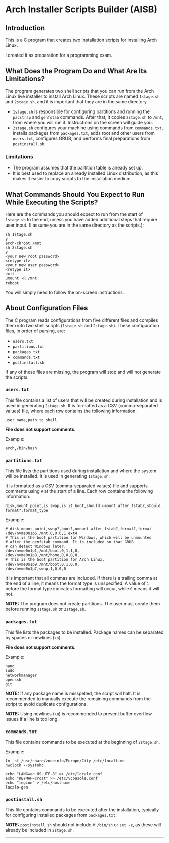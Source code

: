 # Arch Installer Scripts Builder (AISB)

## Introduction

This is a C program that creates two installation scripts for installing Arch Linux.

I created it as preparation for a programming exam.

## What Does the Program Do and What Are Its Limitations?

The program generates two shell scripts that you can run from the Arch Linux live installer to install Arch Linux. These scripts are named `1stage.sh` and `2stage.sh`, and it is important that they are in the same directory.

- `1stage.sh` is responsible for configuring partitions and running the `pacstrap` and `genfstab` commands. After that, it copies `2stage.sh` to `/mnt`, from where you will run it. Instructions on the screen will guide you.
- `2stage.sh` configures your machine using commands from `commands.txt`, installs packages from `packages.txt`, adds root and other users from `users.txt`, configures GRUB, and performs final preparations from `postinstall.sh`.

### Limitations
- The program assumes that the partition table is already set up.
- It is best used to replace an already installed Linux distribution, as this makes it easier to copy scripts to the installation medium.

## What Commands Should You Expect to Run While Executing the Scripts?

Here are the commands you should expect to run from the start of `1stage.sh` to the end, unless you have added additional steps that require user input. (I assume you are in the same directory as the scripts.):

```
sh 1stage.sh
y
arch-chroot /mnt
sh 2stage.sh
y
<your new root password>
<retype it>
<your new user password>
<retype it>
exit
umount -R /mnt
reboot
```

You will simply need to follow the on-screen instructions.

## About Configuration Files

The C program reads configurations from five different files and compiles them into two shell scripts (`1stage.sh` and `2stage.sh`).
These configuration files, in order of parsing, are:

- `users.txt`
- `partitions.txt`
- `packages.txt`
- `commands.txt`
- `postinstall.sh`

If any of these files are missing, the program will stop and will not generate the scripts.

### `users.txt`

This file contains a list of users that will be created during installation and is used in generating `2stage.sh`. It is formatted as a CSV (comma-separated values) file, where each row contains the following information:

`user_name,path_to_shell`

__File does not support comments.__

Example:
```csv
arch,/bin/bash
```

### `partitions.txt`

This file lists the partitions used during installation and where the system will be installed. It is used in generating `1stage.sh`.

It is formatted as a CSV (comma-separated values) file and supports comments using `#` at the start of a line. Each row contains the following information:

`disk,mount_point,is_swap,is_it_boot,should_umount_after_fstab?,should_format?,format_type`

Example:
```csv
# disk,mount_point,swap?,boot?,umount_after_fstab?,format?,format
/dev/nvme0n1p6,/mnt,0,0,0,1,ext4
# This is the boot partition for Windows, which will be unmounted
# after the genfstab command. It is included so that GRUB
# can detect Windows later.
/dev/nvme0n1p1,/mnt/boot,0,1,1,0,
/dev/nvme0n1p8,/mnt/home,0,0,0,0,
# This is the boot partition for Arch Linux.
/dev/nvme0n1p9,/mnt/boot,0,1,0,0,
/dev/nvme0n1p7,swap,1,0,0,0
```

It is important that all commas are included. If there is a trailing comma at the end of a line, it means the format type is unspecified. A value of `1` before the format type indicates formatting will occur, while `0` means it will not.

__NOTE:__ The program does not create partitions. The user must create them before running `1stage.sh` or `2stage.sh`.

### `packages.txt`

This file lists the packages to be installed. Package names can be separated by spaces or newlines (`\n`).

__File does not support comments.__

Example:
```
nano
sudo
networkmanager
openssh
git
```

__NOTE:__ If any package name is misspelled, the script will halt. It is recommended to manually execute the remaining commands from the script to avoid duplicate configurations.

__NOTE:__ Using newlines (`\n`) is recommended to prevent buffer overflow issues if a line is too long.

### `commands.txt`

This file contains commands to be executed at the beginning of `2stage.sh`.

Example:
```
ln -sf /usr/share/zoneinfo/Europe/City /etc/localtime
hwclock --systohc

echo "LANG=en_US.UTF-8" >> /etc/locale.conf
echo "KEYMAP=croat" >> /etc/vconsole.conf
echo "legion" > /etc/hostname
locale-gen
```

### `postinstall.sh`

This file contains commands to be executed after the installation, typically for configuring installed packages from `packages.txt`.

__NOTE:__ `postinstall.sh` should not include `#!/bin/sh` or `set -e`, as these will already be included in `2stage.sh`.

---


